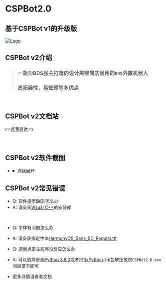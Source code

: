 # CSPBot2.0

## 基于CSPBot v1的升级版
[![Logo](https://img1.imgtp.com/2022/07/02/wrNETzqc.png)](https://img1.imgtp.com/2022/07/02/wrNETzqc.png)

## CSPBot v2介绍
> ### 一款为BDS服主打造的设计美观简洁易用的`BDS`外置机器人
> ### 高拓展性，易管理等多优点

<br>

## CSPBot v2文档站
👉[点我直达](https://cspbot-devloper.github.io/CSPBot2.0/)👈

<br>

## CSPBot v2软件截图
- <details>
    <summary>点我展开</summary>
    <span>主界面</span>
    <img src="https://img1.imgtp.com/2022/07/02/SrrYedYy.png">
    <span>玩家管理</span>
    <img src="https://img1.imgtp.com/2022/07/02/PXq41QmB.png">
    <span>正则管理</span>
    <img src="https://img1.imgtp.com/2022/07/02/ojHwsX9e.png">
    <span>插件管理</span>
    <img src="https://img1.imgtp.com/2022/07/02/a6XOfthp.png">
    <span>日志输出</span>
    <img src="https://img1.imgtp.com/2022/07/02/uxems0Zw.png">
  </details>

## CSPBot v2常见错误
- Q: 软件提示缺Dll怎么办
- A: 请安装[Visual C++](https://docs.microsoft.com/en-us/cpp/windows/latest-supported-vc-redist?view=msvc-170)的安装库
<br>

- Q: 字体有问题怎么办
- A: 请安装指定字体[HarmonyOS_Sans_SC_Regular.ttf](https://huohuas001.lanzouv.com/iFSlj078w1pe)

- Q: 遇到点击主程序没反应怎么办
- A: 可以选择安装[Python 3.8.0](https://www.python.org/ftp/python/3.8.0/python-3.8.0-amd64.exe)或者把[fixPython](https://huohuas001.lanzouv.com/imqT407a521g).zip包解压放进`CSPBot2.0.exe`同目录下即可

- 更多详情请查看文档
